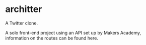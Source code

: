 # architter

A Twitter clone.

A solo front-end project using an API set up by Makers Academy, information on the routes can be found here.